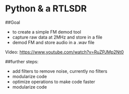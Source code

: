# Python & a RTLSDR

##Goal
- to create a simple FM demod tool
- capture raw data at 2MHz and store in a file
- demod FM and store audio in a .wav file

Video: https://www.youtube.com/watch?v=RuZPJMp2Nt0

##further steps:
- add filters to remove noise, currently no filters
- modularize code
- optimize operations to make code faster
- modularize code